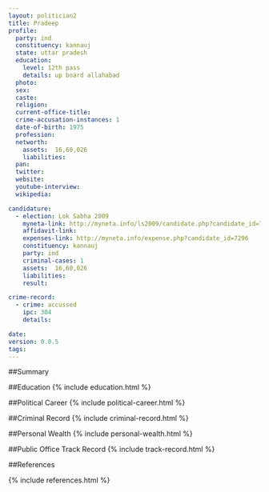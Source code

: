 ```yaml
---
layout: politician2
title: Pradeep
profile: 
  party: ind
  constituency: kannauj
  state: uttar pradesh
  education: 
    level: 12th pass
    details: up board allahabad
  photo: 
  sex: 
  caste: 
  religion: 
  current-office-title: 
  crime-accusation-instances: 1
  date-of-birth: 1975
  profession: 
  networth: 
    assets:  16,60,026
    liabilities: 
  pan: 
  twitter: 
  website: 
  youtube-interview: 
  wikipedia: 

candidature: 
  - election: Lok Sabha 2009
    myneta-link: http://myneta.info/ls2009/candidate.php?candidate_id=7296
    affidavit-link: 
    expenses-link: http://myneta.info/expense.php?candidate_id=7296
    constituency: kannauj 
    party: ind
    criminal-cases: 1
    assets:  16,60,026
    liabilities: 
    result:  

crime-record: 
  - crime: accussed
    ipc: 304
    details:    

date: 
version: 0.0.5
tags: 
---
```

##Summary


##Education
{% include education.html %}


##Political Career
{% include political-career.html %}


##Criminal Record
{% include criminal-record.html %}


##Personal Wealth
{% include personal-wealth.html %}


##Public Office Track Record
{% include track-record.html %}


##References


{% include references.html %}